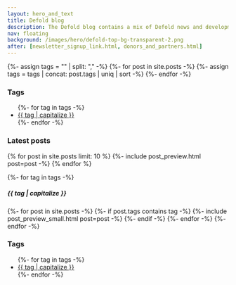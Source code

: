 ```yaml
---
layout: hero_and_text
title: Defold blog
description: The Defold blog contains a mix of Defold news and development updates. From time to time we also invite guest bloggers.
nav: floating
background: /images/hero/defold-top-bg-transparent-2.png
after: [newsletter_signup_link.html, donors_and_partners.html]
---
```


{%- assign tags = "" | split: "," -%}
{%- for post in site.posts -%}
{%- assign tags = tags | concat: post.tags | uniq | sort -%}
{%- endfor -%}

<h3 class="white">Tags</h3>
<ul class="tags">
{%- for tag in tags -%}
<li><a href="#{{ tag }}">{{ tag | capitalize }}</a></li>
{%- endfor -%}
</ul>

<h3 class="white">Latest posts</h3>
{% for post in site.posts limit: 10 %}
{%- include post_preview.html post=post -%}
{% endfor %}


{%- for tag in tags -%}
<br/>
<h5 class="white"><a id="{{ tag }}"></a>{{ tag | capitalize }}</h5>
{%- for post in site.posts -%}
{%- if post.tags contains tag -%}
{%- include post_preview_small.html post=post -%}
{%- endif -%}
{%- endfor -%}
{%- endfor -%}

<h3 class="white">Tags</h3>
<ul class="tags">
{%- for tag in tags -%}
<li><a href="#{{ tag }}">{{ tag | capitalize }}</a></li>
{%- endfor -%}
</ul>
